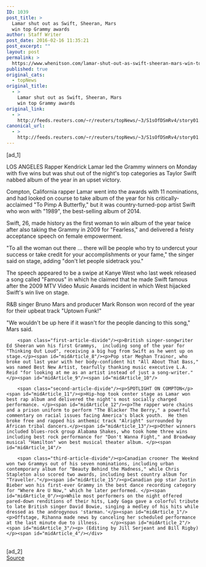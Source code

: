 ```yaml
---
ID: 1039
post_title: >
  Lamar shut out as Swift, Sheeran, Mars
  win top Grammy awards
author: Staff Writer
post_date: 2016-02-16 11:35:21
post_excerpt: ""
layout: post
permalink: >
  https://www.whenitson.com/lamar-shut-out-as-swift-sheeran-mars-win-top-grammy-awards/
published: true
original_cats:
  - topNews
original_title:
  - >
    Lamar shut out as Swift, Sheeran, Mars
    win top Grammy awards
original_link:
  - >
    http://feeds.reuters.com/~r/reuters/topNews/~3/S1sOfDSmRv4/story01.htm
canonical_url:
  - >
    http://feeds.reuters.com/~r/reuters/topNews/~3/S1sOfDSmRv4/story01.htm
---
```

 [ad_1]
<br><div id="articleText">
<span id="midArticle_start"/>

<span id="midArticle_0"/><span class="focusParagraph" readability="3"><p><span class="articleLocation">LOS ANGELES</span> Rapper Kendrick Lamar led the Grammy winners on Monday with five wins but was shut out of the night's top categories as Taylor Swift nabbed album of the year in an upset victory.</p></span><span id="midArticle_1"/><p>Compton, California rapper Lamar went into the awards with 11 nominations, and had looked on course to take album of the year for his critically-acclaimed "To Pimp A Butterfly," but it was country-turned-pop artist Swift who won with "1989", the best-selling album of 2014. </p><span id="midArticle_2"/><p>Swift, 26, made history as the first woman to win album of the year twice after also taking the Grammy in 2009 for "Fearless," and delivered a feisty acceptance speech on female empowerment.</p><span id="midArticle_3"/><p>"To all the woman out there ... there will be people who try to undercut your success or take credit for your accomplishments or your fame," the singer said on stage, adding "don't let people sidetrack you."</p><span id="midArticle_4"/><p>The speech appeared to be a swipe at Kanye West who last week released a song called "Famous" in which he claimed that he made Swift famous after the 2009 MTV Video Music Awards incident in which West hijacked Swift's win live on stage. </p><span id="midArticle_5"/><p>R&amp;B singer Bruno Mars and producer Mark Ronson won record of the year for their upbeat track "Uptown Funk!"</p><span id="midArticle_6"/><p>"We wouldn't be up here if it wasn't for the people dancing to this song," Mars said.</p><span id="midArticle_7"/>
        
        <span class="first-article-divide"/><p>British singer-songwriter Ed Sheeran won his first Grammys,  including song of the year for "Thinking Out Loud", receiving a big hug from Swift as he went up on stage.</p><span id="midArticle_8"/><p>Pop star Meghan Trainor, who broke out last year with her body-confident hit "All About That Bass," was named Best New Artist, tearfully thanking music executive L.A. Reid "for looking at me as an artist instead of just a song-writer."</p><span id="midArticle_9"/><span id="midArticle_10"/>
        
        <span class="second-article-divide"/><p>SPOTLIGHT ON COMPTON</p><span id="midArticle_11"/><p>Hip-hop took center stage as Lamar won best rap album and delivered the night's most socially charged performance. </p><span id="midArticle_12"/><p>The rapper wore chains and a prison uniform to perform "The Blacker The Berry," a powerful commentary on racial issues facing America's black youth.  He then broke free and rapped his anthemic track "Alright" surrounded by African tribal dancers.</p><span id="midArticle_13"/><p>Other winners included blues-rock group Alabama Shakes, who took home three wins including best rock performance for "Don't Wanna Fight," and Broadway musical "Hamilton" won best musical theater album. </p><span id="midArticle_14"/>
        
        <span class="third-article-divide"/><p>Canadian crooner The Weeknd won two Grammys out of his seven nominations, including urban contemporary album for "Beauty Behind the Madness," while Chris Stapleton also scored two awards, including best country album for "Traveller."</p><span id="midArticle_15"/><p>Canadian pop star Justin Bieber won his first-ever Grammy in the best dance recording category for "Where Are U Now," which he later performed. </p><span id="midArticle_0"/><p>While most performers on the night offered pared-down renditions of their hits, Lady Gaga gave a colorful tribute to late British singer David Bowie, singing a medley of his hits while dressed as the androgynous 'starman.'</p><span id="midArticle_1"/><p>Offstage, Rihanna made news by canceling her scheduled performance at the last minute due to illness.    </p><span id="midArticle_2"/><span id="midArticle_3"/><p> (Editing by Jill Serjeant and Bill Rigby)</p><span id="midArticle_4"/></div>
<br>[ad_2]
<br><a href="http://feeds.reuters.com/~r/reuters/topNews/~3/S1sOfDSmRv4/story01.htm">Source </a>